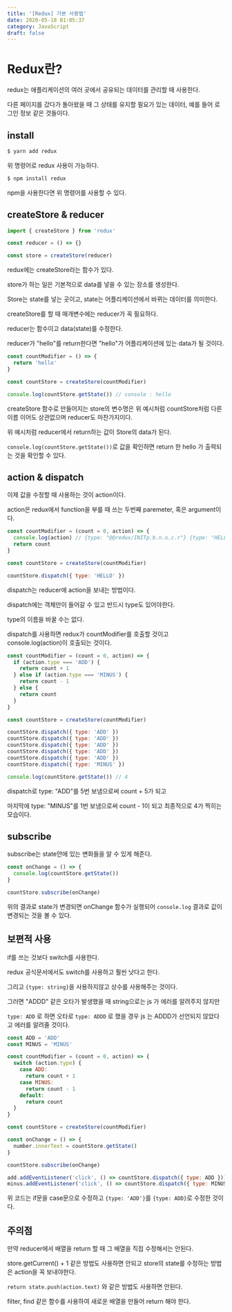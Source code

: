 ```yaml
---
title: '[Redux] 기본 사용법'
date: 2020-05-18 01:05:37
category: JavaScript
draft: false
---
```


# Redux란?

redux는 애플리케이션의 여러 곳에서 공유되는 데이터를 관리할 때 사용한다.

다른 페이지를 갔다가 돌아왔을 때 그 상태를 유지할 필요가 있는 데이터, 예를 들어 로그인 정보 같은 것들이다.

## install

```sh
$ yarn add redux
```

위 명령어로 redux 사용이 가능하다.

```sh
$ npm install redux
```

npm을 사용한다면 위 명령어를 사용할 수 있다.

## createStore & reducer

```js
import { createStore } from 'redux'

const reducer = () => {}

const store = createStore(reducer)
```

redux에는 createStore라는 함수가 있다.

store가 하는 일은 기본적으로 data를 넣을 수 있는 장소를 생성한다.

Store는 state를 넣는 곳이고, state는 어플리케이션에서 바뀌는 데이터를 의미한다.

createStore를 할 때 매개변수에는 reducer가 꼭 필요하다.

reducer는 함수이고 data(state)를 수정한다.

reducer가 "hello"를 return한다면 "hello"가 어플리케이션에 있는 data가 될 것이다.

```js
const countModifier = () => {
  return 'hello'
}

const countStore = createStore(countModifier)

console.log(countStore.getState()) // console : hello
```

createStore 함수로 만들어지는 store의 변수명은 위 예시처럼 countStore처럼 다른 이름 이어도 상관없으며 reducer도 마찬가지이다.

위 예시처럼 reducer에서 return하는 값이 Store의 data가 된다.

`console.log(countStore.getState())`로 값을 확인하면 return 한 hello 가 출력되는 것을 확인할 수 있다.

## action & dispatch

이제 값을 수정할 때 사용하는 것이 action이다.

action은 redux에서 function을 부를 때 쓰는 두번째 paremeter, 혹은 argument이다.

```js
const countModifier = (count = 0, action) => {
  console.log(action) // {type: "@@redux/INITp.b.n.o.c.r"} {type: "HELLO"}
  return count
}

const countStore = createStore(countModifier)

countStore.dispatch({ type: 'HELLO' })
```

dispatch는 reducer에 action을 보내는 방법이다.

dispatch에는 객체만이 들어갈 수 있고 반드시 type도 있어야한다.

type의 이름을 바꿀 수는 없다.

dispatch를 사용하면 redux가 countModifier를 호출할 것이고 console.log(action)이 호출되는 것이다.

```js
const countModifier = (count = 0, action) => {
  if (action.type === 'ADD') {
    return count + 1
  } else if (action.type === 'MINUS') {
    return count - 1
  } else {
    return count
  }
}

const countStore = createStore(countModifier)

countStore.dispatch({ type: 'ADD' })
countStore.dispatch({ type: 'ADD' })
countStore.dispatch({ type: 'ADD' })
countStore.dispatch({ type: 'ADD' })
countStore.dispatch({ type: 'ADD' })
countStore.dispatch({ type: 'MINUS' })

console.log(countStore.getState()) // 4
```

dispatch로 type: "ADD"를 5번 보냄으로써 count + 5가 되고

마지막에 type: "MINUS"를 1번 보냄으로써 count - 1이 되고 최종적으로 4가 찍히는 모습이다.

## subscribe

subscribe는 state안에 있는 변화들을 알 수 있게 해준다.

```js
const onChange = () => {
  console.log(countStore.getState())
}

countStore.subscribe(onChange)
```

위의 결과로 state가 변경되면 onChange 함수가 실행되어 `console.log` 결과로 값이 변경되는 것을 볼 수 있다.

## 보편적 사용

if를 쓰는 것보다 switch를 사용한다.

redux 공식문서에서도 switch를 사용하고 훨씬 낫다고 한다.

그리고 `{type: string}`을 사용하지않고 상수를 사용해주는 것이다.

그러면 "ADDD" 같은 오타가 발생했을 때 string으로는 js 가 에러를 알려주지 않지만

`type: ADD` 로 하면 오타로 `type: ADDD` 로 했을 경우 js 는 ADDD가 선언되지 않았다고 에러를 알려줄 것이다.

```js
const ADD = 'ADD'
const MINUS = 'MINUS'

const countModifier = (count = 0, action) => {
  switch (action.type) {
    case ADD:
      return count + 1
    case MINUS:
      return count - 1
    default:
      return count
  }
}

const countStore = createStore(countModifier)

const onChange = () => {
  number.innerText = countStore.getState()
}

countStore.subscribe(onChange)

add.addEventListener('click', () => countStore.dispatch({ type: ADD }))
minus.addEventListener('click', () => countStore.dispatch({ type: MINUS }))
```

위 코드는 if문을 case문으로 수정하고 `{type: 'ADD'}`를 `{type: ADD}`로 수정한 것이다.

## 주의점

만약 reducer에서 배열을 return 할 때 그 배열을 직접 수정해서는 안된다.

store.getCurrent() + 1 같은 방법도 사용하면 안되고 store의 state를 수정하는 방법은 action을 꼭 보내야한다.

`return state.push(action.text)` 와 같은 방법도 사용하면 안된다.

filter, find 같은 함수를 사용하여 새로운 배열을 만들어 return 해야 한다.
